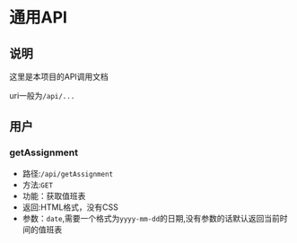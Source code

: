 # 通用API
## 说明
这里是本项目的API调用文档

uri一般为`/api/...`
## 用户
### getAssignment
- 路径:`/api/getAssignment`
- 方法:`GET`
- 功能：获取值班表
- 返回:HTML格式，没有CSS
- 参数：`date`,需要一个格式为`yyyy-mm-dd`的日期,没有参数的话默认返回当前时间的值班表
